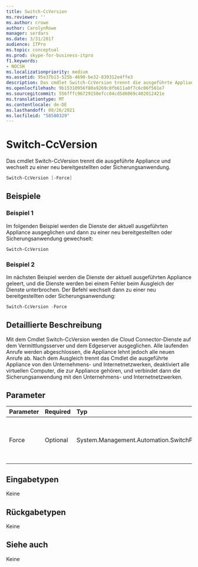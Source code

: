 ```yaml
---
title: Switch-CcVersion
ms.reviewer: ''
ms.author: crowe
author: CarolynRowe
manager: serdars
ms.date: 3/31/2017
audience: ITPro
ms.topic: conceptual
ms.prod: skype-for-business-itpro
f1.keywords:
- NOCSH
ms.localizationpriority: medium
ms.assetid: 95e37b13-525b-4690-be32-839312e4ffe3
description: Das cmdlet Switch-CcVersion trennt die ausgeführte Appliance und wechselt zu einer neu bereitgestellten oder Sicherungsanwendung.
ms.openlocfilehash: 9b15310956f80a9269c8fb611a0f7c6c06f561e7
ms.sourcegitcommit: 556fffc96729150efcc04cd5d6069c402012421e
ms.translationtype: MT
ms.contentlocale: de-DE
ms.lasthandoff: 08/26/2021
ms.locfileid: "58580329"
---
```

# <a name="switch-ccversion"></a>Switch-CcVersion
 
Das cmdlet Switch-CcVersion trennt die ausgeführte Appliance und wechselt zu einer neu bereitgestellten oder Sicherungsanwendung. 
  
```powershell
Switch-CcVersion [-Force]
```

## <a name="examples"></a>Beispiele
<a name="Examples"> </a>

### <a name="example-1"></a>Beispiel 1

Im folgenden Beispiel werden die Dienste der aktuell ausgeführten Appliance ausgeglichen und dann zu einer neu bereitgestellten oder Sicherungsanwendung gewechselt:
  
```powershell
Switch-CcVersion
```

### <a name="example-2"></a>Beispiel 2

Im nächsten Beispiel werden die Dienste der aktuell ausgeführten Appliance geleert, und die Dienste werden bei einem Fehler beim Ausgleich der Dienste unterbrochen. Der Befehl wechselt dann zu einer neu bereitgestellten oder Sicherungsanwendung:
  
```powershell
Switch-CcVersion -Force
```

## <a name="detailed-description"></a>Detaillierte Beschreibung
<a name="DetailedDescription"> </a>

Mit dem Cmdlet Switch-CcVersion werden die Cloud Connector-Dienste auf dem Vermittlungsserver und dem Edgeserver ausgeglichen. Alle laufenden Anrufe werden abgeschlossen, die Appliance lehnt jedoch alle neuen Anrufe ab. Nach dem Ausgleich trennt das Cmdlet die ausgeführte Appliance von den Unternehmens- und Internetnetzwerken, deaktiviert alle virtuellen Computer, die zur Appliance gehören, und verbindet dann die Sicherungsanwendung mit den Unternehmens- und Internetnetzwerken.
  
## <a name="parameters"></a>Parameter
<a name="DetailedDescription"> </a>

|**Parameter**|**Required**|**Typ**|**Beschreibung**|
|:-----|:-----|:-----|:-----|
| Force <br/> | Optional <br/> |System.Management.Automation.SwitchParameter  <br/> | Stoppt dienstecibly, wenn das Ausgleichen der Dienste fehlschlägt. <br/> |
   
## <a name="input-types"></a>Eingabetypen
<a name="InputTypes"> </a>

Keine
  
## <a name="return-types"></a>Rückgabetypen
<a name="ReturnTypes"> </a>

Keine
  
## <a name="see-also"></a>Siehe auch
<a name="ReturnTypes"> </a>

Keine
  

